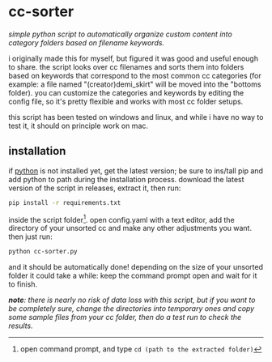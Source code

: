 # **cc-sorter**
*simple python script to automatically organize custom content into category folders based on filename keywords.*

i originally made this for myself, but figured it was good and useful enough to share. the script looks over cc filenames and sorts them into folders based on keywords that correspond to the most common cc categories (for example: a file named "(creator)demi_skirt" will be moved into the "bottoms folder). 
you can customize the categories and keywords by editing the config file, so it's pretty flexible and works with most cc folder setups.

this script has been tested on windows and linux, and while i have no way to test it, it should on principle work on mac.
## installation
if [python]( https://www.python.org/downloads/) is not installed yet, get the latest version; be sure to ins/tall pip and add python to path during the installation process.
download the latest version of the script in releases, extract it, then run:
```bash
pip install -r requirements.txt
```
inside the script folder[^1]. open config.yaml with a text editor, add the directory of your unsorted cc and make any other adjustments you want. then just run:
```bash
python cc-sorter.py
```
and it should be automatically done! depending on the size of your unsorted folder it could take a while: keep the command prompt open and wait for it to finish.

[^1]: open command prompt, and type `cd (path to the extracted folder)`

***note**: there is nearly no risk of data loss with this script, but if you want to be completely sure, change the directories into temporary ones and copy some sample files from your cc folder, then do a test run to check the results.*
